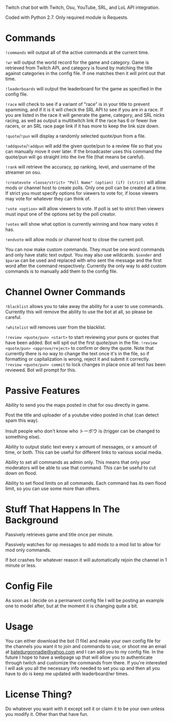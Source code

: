 Twitch chat bot with Twitch, Osu, YouTube, SRL, and LoL API integration.

Coded with Python 2.7.  Only required module is Requests.

Commands
========
`!commands` will output all of the active commands at the current time.

`!wr` will output the world record for the game and category.  Game is retrieved from Twitch API, and category is found
by matching the title against categories in the config file.  If one matches then it will print out that time.

`!leaderboards` will output the leaderboard for the game as specified in the config file.

`!race` will check to see if a variant of "race" is in your title to prevent spamming, and if it is it will check the
SRL API to see if you are in a race.  If you are listed in the race it will generate the game, category, and SRL nicks
racing, as well as output a multitwitch link if the race has 6 or fewer live racers, or an SRL race page link if it has
more to keep the link size down.

`!quote`/`!pun` will display a randomly selected quote/pun from a file.

`!addqoute`/`!addpun` will add the given quote/pun to a review file so that you can manually move it over later.  If 
the broadcaster uses this command the quote/pun will go straight into the live file (that means be careful).

`!rank` will retrieve the accuracy, pp ranking, level, and username of the streamer on osu.

`!createvote <loose/strict> "Poll Name" (option) (if) (strict)` will allow mods or channel host to create polls.  Only
one poll can be created at a time.  If strict you must specify options for viewers to vote for, if loose viewers may
vote for whatever they can think of.

`!vote <option>` will allow viewers to vote.  If poll is set to strict then viewers must input one of the options set
by the poll creator.

`!votes` will show what option is currently winning and how many votes it has.

`!endvote` will allow mods or channel host to close the current poll.

You can now make custom commands.  They must be one word commands and only have static text output.  You may also use
wildcards.  `$sender` and `$param` can be used and replaced with who sent the message and the first word after the
command respectively.  Currently the only way to add custom commands is to manually add them to the config file.

Channel Owner Commands
======================
`!blacklist` allows you to take away the ability for a user to use
commands.  Currently this will remove the ability to use the bot at all, so please be careful.

`!whitelist` will removes user from the blacklist.

`!review <quote/pun> <start>` to start reviewing your puns or quotes that have been added.  Bot will spit out the first
quote/pun in the file.
`!review <quote/pun> <approve/reject>` to confirm or deny the quote.  Note that currently there is no way to change the
text once it's in the file, so if formatting or capitalization is wrong, reject it and submit it correctly.
`!review <quote/pun> commit` to lock changes in place once all text has been reviewed.  Bot will prompt for this.

Passive Features
================
Ability to send you the maps posted in chat for osu directly in game.

Post the title and uploader of a youtube video posted in chat (can detect spam this way).

Insult people who don't know who トーボウ is (trigger can be changed to something else).

Ability to output static text every x amount of messages, or x amount of time, or both.  This can be useful for
different links to various social media.

Ability to set all commands as admin only.  This means that only your moderators will be able to use that command.
This can be useful to cut down on flood.

Ability to set flood limits on all commands.  Each command has its own flood limit, so you can use some more than
others.

Stuff That Happens In The Background
====================================
Passively retrieves game and title once per minute.

Passively watches for op messages to add mods to a mod list to allow for mod only commands.

If bot crashes for whatever reason it will automatically rejoin the channel in 1 minute or less.

Config File
===========
As soon as I decide on a permanent config file I will be posting an example one to model after, but at the moment it is
changing quite a bit.

Usage
=====
You can either download the bot (1 file) and make your own config file for the channels you want it to join
and commands to use, or shoot me an email at batedurgonnadie@yahoo.com and I can add you to my config file.  In the
future I hope to have a webpage up that will allow you to authenticate through twitch and customize the commands from
there.  If you're interested I will ask you all the necessary info needed to set you up and then all you have to do is
keep me updated with leaderboard/wr times.

License Thing?
==============
Do whatever you want with it except sell it or claim it to be your own unless you modify it.  Other than that have fun.
